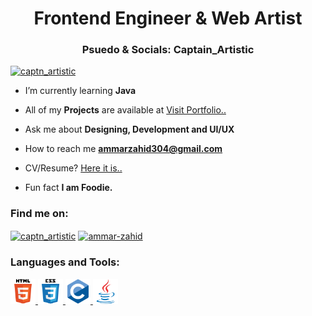 <h1 align="center">Frontend Engineer & Web Artist</h1>
<h3 align="center">Psuedo & Socials: Captain_Artistic</h3>

<p align="left"> <a href="https://twitter.com/captn_artistic" target="blank"><img src="https://img.shields.io/twitter/follow/captn_artistic?logo=twitter&style=for-the-badge" alt="captn_artistic" /></a> </p>

- I’m currently learning **Java**

- <p dir="auto">All of my <strong>Projects</strong> are available at <a href="https://drive.google.com/file/d/1qVdUJLo4i9A_VA6911vJszT8HlcIIcjm/view?usp=sharing" rel="nofollow">Visit Portfolio..</a></p>

- Ask me about **Designing, Development and UI/UX**

- How to reach me **ammarzahid304@gmail.com**

- <p dir="auto">CV/Resume? <a href="https://drive.google.com/file/d/1RHgxACkyNofPWWU-X2gkfRZQ11XfiRbU/view?usp=sharing" rel="nofollow">Here it is..</a></p>

- Fun fact **I am Foodie.**

<h3 align="left">Find me on:</h3>
<p align="left">
<a href="https://twitter.com/captn_artistic" target="blank"><img align="center" src="https://raw.githubusercontent.com/rahuldkjain/github-profile-readme-generator/master/src/images/icons/Social/twitter.svg" alt="captn_artistic" height="30" width="40" /></a>
<a href="https://stackoverflow.com/users/ammar-zahid" target="blank"><img align="center" src="https://raw.githubusercontent.com/rahuldkjain/github-profile-readme-generator/master/src/images/icons/Social/stack-overflow.svg" alt="ammar-zahid" height="30" width="40" /></a>
</p>

<h3 align="left">Languages and Tools:</h3>

<p align="left">
<a href="https://www.html5.com/" target="_blank" rel="noreferrer">
<img src="https://raw.githubusercontent.com/devicons/devicon/master/icons/html5/html5-original-wordmark.svg" alt="html5" width="40" height="40"/> </a>
<a href="#"> <img src="https://raw.githubusercontent.com/devicons/devicon/master/icons/css3/css3-original-wordmark.svg" alt="css3" width="40" height="40" style="max-width: 100%;"> </a>
<a href="https://www.cprogramming.com/" target="_blank" rel="noreferrer"> 
<img src="https://raw.githubusercontent.com/devicons/devicon/master/icons/c/c-original.svg" alt="c" width="40" height="40"/> </a> 
<a href="https://www.java.com" target="_blank" rel="noreferrer"> 
<img src="https://raw.githubusercontent.com/devicons/devicon/master/icons/java/java-original.svg" alt="java" width="40" height="40"/> </a> 
</p>
